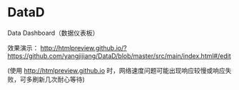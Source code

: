 # DataD
Data Dashboard（数据仪表板）

效果演示： http://htmlpreview.github.io/?https://github.com/yangjijiang/DataD/blob/master/src/main/index.html#/edit

(使用 http://htmlpreview.github.io 时，网络速度问题可能出现响应较慢或响应失败，可多刷新几次耐心等待)